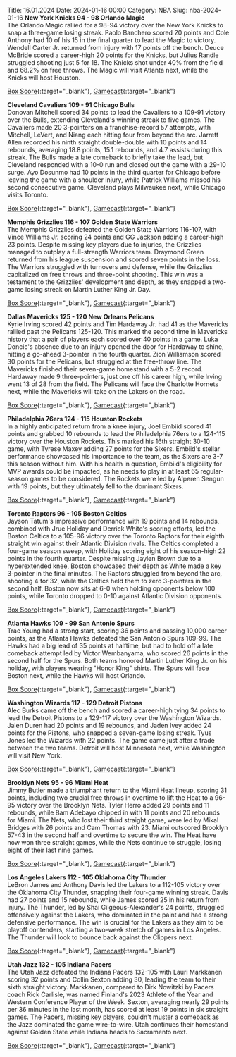 Title: 16.01.2024
Date: 2024-01-16 00:00
Category: NBA 
Slug: nba-2024-01-16 
**New York Knicks 94 - 98 Orlando Magic**  
The Orlando Magic rallied for a 98-94 victory over the New York Knicks to snap a three-game losing streak. Paolo Banchero scored 20 points and Cole Anthony had 10 of his 15 in the final quarter to lead the Magic to victory. Wendell Carter Jr. returned from injury with 17 points off the bench. Deuce McBride scored a career-high 20 points for the Knicks, but Julius Randle struggled shooting just 5 for 18. The Knicks shot under 40% from the field and 68.2% on free throws. The Magic will visit Atlanta next, while the Knicks will host Houston. 

[Box Score](https://www.nba.com/game/orl-vs-nyk-0022300557/box-score){:target="_blank"}, [Gamecast](https://www.nba.com/game/orl-vs-nyk-0022300557){:target="_blank"}<br>

**Cleveland Cavaliers 109 - 91 Chicago Bulls**  
Donovan Mitchell scored 34 points to lead the Cavaliers to a 109-91 victory over the Bulls, extending Cleveland's winning streak to five games. The Cavaliers made 20 3-pointers on a franchise-record 57 attempts, with Mitchell, LeVert, and Niang each hitting four from beyond the arc. Jarrett Allen recorded his ninth straight double-double with 10 points and 14 rebounds, averaging 18.8 points, 15.1 rebounds, and 4.7 assists during this streak. The Bulls made a late comeback to briefly take the lead, but Cleveland responded with a 10-0 run and closed out the game with a 29-10 surge. Ayo Dosunmo had 10 points in the third quarter for Chicago before leaving the game with a shoulder injury, while Patrick Williams missed his second consecutive game. Cleveland plays Milwaukee next, while Chicago visits Toronto. 

[Box Score](https://www.nba.com/game/chi-vs-cle-0022300561/box-score){:target="_blank"}, [Gamecast](https://www.nba.com/game/chi-vs-cle-0022300561){:target="_blank"}<br>

**Memphis Grizzlies 116 - 107 Golden State Warriors**  
The Memphis Grizzlies defeated the Golden State Warriors 116-107, with Vince Williams Jr. scoring 24 points and GG Jackson adding a career-high 23 points. Despite missing key players due to injuries, the Grizzlies managed to outplay a full-strength Warriors team. Draymond Green returned from his league suspension and scored seven points in the loss. The Warriors struggled with turnovers and defense, while the Grizzlies capitalized on free throws and three-point shooting. This win was a testament to the Grizzlies' development and depth, as they snapped a two-game losing streak on Martin Luther King Jr. Day. 

[Box Score](https://www.nba.com/game/gsw-vs-mem-0022300560/box-score){:target="_blank"}, [Gamecast](https://www.nba.com/game/gsw-vs-mem-0022300560){:target="_blank"}<br>

**Dallas Mavericks 125 - 120 New Orleans Pelicans**  
Kyrie Irving scored 42 points and Tim Hardaway Jr. had 41 as the Mavericks rallied past the Pelicans 125-120. This marked the second time in Mavericks history that a pair of players each scored over 40 points in a game. Luka Doncic's absence due to an injury opened the door for Hardaway to shine, hitting a go-ahead 3-pointer in the fourth quarter. Zion Williamson scored 30 points for the Pelicans, but struggled at the free-throw line. The Mavericks finished their seven-game homestand with a 5-2 record. Hardaway made 9 three-pointers, just one off his career high, while Irving went 13 of 28 from the field. The Pelicans will face the Charlotte Hornets next, while the Mavericks will take on the Lakers on the road. 

[Box Score](https://www.nba.com/game/nop-vs-dal-0022300556/box-score){:target="_blank"}, [Gamecast](https://www.nba.com/game/nop-vs-dal-0022300556){:target="_blank"}<br>

**Philadelphia 76ers 124 - 115 Houston Rockets**  
In a highly anticipated return from a knee injury, Joel Embiid scored 41 points and grabbed 10 rebounds to lead the Philadelphia 76ers to a 124-115 victory over the Houston Rockets. This marked his 16th straight 30-10 game, with Tyrese Maxey adding 27 points for the Sixers. Embiid's stellar performance showcased his importance to the team, as the Sixers are 3-7 this season without him. With his health in question, Embiid's eligibility for MVP awards could be impacted, as he needs to play in at least 65 regular-season games to be considered. The Rockets were led by Alperen Sengun with 19 points, but they ultimately fell to the dominant Sixers. 

[Box Score](https://www.nba.com/game/hou-vs-phi-0022300555/box-score){:target="_blank"}, [Gamecast](https://www.nba.com/game/hou-vs-phi-0022300555){:target="_blank"}<br>

**Toronto Raptors 96 - 105 Boston Celtics**  
Jayson Tatum's impressive performance with 19 points and 14 rebounds, combined with Jrue Holiday and Derrick White's scoring efforts, led the Boston Celtics to a 105-96 victory over the Toronto Raptors for their eighth straight win against their Atlantic Division rivals. The Celtics completed a four-game season sweep, with Holiday scoring eight of his season-high 22 points in the fourth quarter. Despite missing Jaylen Brown due to a hyperextended knee, Boston showcased their depth as White made a key 3-pointer in the final minutes. The Raptors struggled from beyond the arc, shooting 4 for 32, while the Celtics held them to zero 3-pointers in the second half. Boston now sits at 6-0 when holding opponents below 100 points, while Toronto dropped to 0-10 against Atlantic Division opponents. 

[Box Score](https://www.nba.com/game/bos-vs-tor-0022300563/box-score){:target="_blank"}, [Gamecast](https://www.nba.com/game/bos-vs-tor-0022300563){:target="_blank"}<br>

**Atlanta Hawks 109 - 99 San Antonio Spurs**  
Trae Young had a strong start, scoring 36 points and passing 10,000 career points, as the Atlanta Hawks defeated the San Antonio Spurs 109-99. The Hawks had a big lead of 35 points at halftime, but had to hold off a late comeback attempt led by Victor Wembanyama, who scored 26 points in the second half for the Spurs. Both teams honored Martin Luther King Jr. on his holiday, with players wearing "Honor King" shirts. The Spurs will face Boston next, while the Hawks will host Orlando. 

[Box Score](https://www.nba.com/game/sas-vs-atl-0022300559/box-score){:target="_blank"}, [Gamecast](https://www.nba.com/game/sas-vs-atl-0022300559){:target="_blank"}<br>

**Washington Wizards 117 - 129 Detroit Pistons**  
Alec Burks came off the bench and scored a career-high tying 34 points to lead the Detroit Pistons to a 129-117 victory over the Washington Wizards. Jalen Duren had 20 points and 19 rebounds, and Jaden Ivey added 24 points for the Pistons, who snapped a seven-game losing streak. Tyus Jones led the Wizards with 22 points. The game came just after a trade between the two teams. Detroit will host Minnesota next, while Washington will visit New York. 

[Box Score](https://www.nba.com/game/det-vs-was-0022300558/box-score){:target="_blank"}, [Gamecast](https://www.nba.com/game/det-vs-was-0022300558){:target="_blank"}<br>

**Brooklyn Nets 95 - 96 Miami Heat**  
Jimmy Butler made a triumphant return to the Miami Heat lineup, scoring 31 points, including two crucial free throws in overtime to lift the Heat to a 96-95 victory over the Brooklyn Nets. Tyler Herro added 29 points and 11 rebounds, while Bam Adebayo chipped in with 11 points and 20 rebounds for Miami. The Nets, who lost their third straight game, were led by Mikal Bridges with 26 points and Cam Thomas with 23. Miami outscored Brooklyn 57-43 in the second half and overtime to secure the win. The Heat have now won three straight games, while the Nets continue to struggle, losing eight of their last nine games. 

[Box Score](https://www.nba.com/game/mia-vs-bkn-0022300562/box-score){:target="_blank"}, [Gamecast](https://www.nba.com/game/mia-vs-bkn-0022300562){:target="_blank"}<br>

**Los Angeles Lakers 112 - 105 Oklahoma City Thunder**  
LeBron James and Anthony Davis led the Lakers to a 112-105 victory over the Oklahoma City Thunder, snapping their four-game winning streak. Davis had 27 points and 15 rebounds, while James scored 25 in his return from injury. The Thunder, led by Shai Gilgeous-Alexander's 24 points, struggled offensively against the Lakers, who dominated in the paint and had a strong defensive performance. The win is crucial for the Lakers as they aim to be playoff contenders, starting a two-week stretch of games in Los Angeles. The Thunder will look to bounce back against the Clippers next. 

[Box Score](https://www.nba.com/game/okc-vs-lal-0022300565/box-score){:target="_blank"}, [Gamecast](https://www.nba.com/game/okc-vs-lal-0022300565){:target="_blank"}<br>

**Utah Jazz 132 - 105 Indiana Pacers**  
The Utah Jazz defeated the Indiana Pacers 132-105 with Lauri Markkanen scoring 32 points and Collin Sexton adding 30, leading the team to their sixth straight victory. Markkanen, compared to Dirk Nowitzki by Pacers coach Rick Carlisle, was named Finland's 2023 Athlete of the Year and Western Conference Player of the Week. Sexton, averaging nearly 29 points per 36 minutes in the last month, has scored at least 19 points in six straight games. The Pacers, missing key players, couldn't muster a comeback as the Jazz dominated the game wire-to-wire. Utah continues their homestand against Golden State while Indiana heads to Sacramento next. 

[Box Score](https://www.nba.com/game/ind-vs-uta-0022300564/box-score){:target="_blank"}, [Gamecast](https://www.nba.com/game/ind-vs-uta-0022300564){:target="_blank"}<br>

